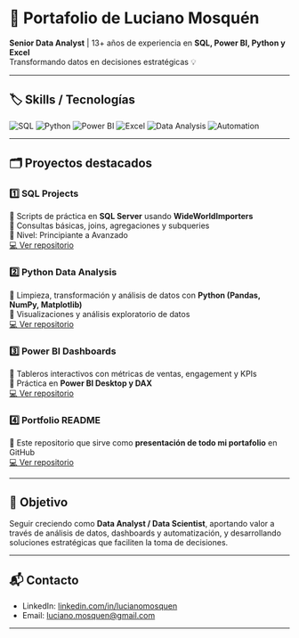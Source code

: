 # 👋 Portafolio de Luciano Mosquén

**Senior Data Analyst** | 13+ años de experiencia en **SQL, Power BI, Python y Excel**  
Transformando datos en decisiones estratégicas 💡

---

## 🏷️ Skills / Tecnologías

![SQL](https://img.shields.io/badge/SQL-Server-blue?style=flat-square&logo=Microsoft-SQL-Server)
![Python](https://img.shields.io/badge/Python-Data%20Analysis-yellow?style=flat-square&logo=Python)
![Power BI](https://img.shields.io/badge/Power%20BI-Dashboard-orange?style=flat-square&logo=PowerBI)
![Excel](https://img.shields.io/badge/Excel-Advanced-green?style=flat-square&logo=Microsoft-Excel)
![Data Analysis](https://img.shields.io/badge/Data%20Analysis-Pandas-red?style=flat-square)
![Automation](https://img.shields.io/badge/Automation-Scripts-lightgrey?style=flat-square)

---

## 🗂️ Proyectos destacados

### 1️⃣ SQL Projects
🔹 Scripts de práctica en **SQL Server** usando **WideWorldImporters**  
🔹 Consultas básicas, joins, agregaciones y subqueries  
🔹 Nivel: Principiante a Avanzado  
[💻 Ver repositorio](https://github.com/LucianoMosquen/SQL_Projects)

### 2️⃣ Python Data Analysis
🔹 Limpieza, transformación y análisis de datos con **Python (Pandas, NumPy, Matplotlib)**  
🔹 Visualizaciones y análisis exploratorio de datos  
[💻 Ver repositorio](https://github.com/LucianoMosquen/Python_data_analysis)

### 3️⃣ Power BI Dashboards
🔹 Tableros interactivos con métricas de ventas, engagement y KPIs  
🔹 Práctica en **Power BI Desktop y DAX**  
[💻 Ver repositorio](https://github.com/LucianoMosquen/PowerBI_dashboards)

### 4️⃣ Portfolio README
🔹 Este repositorio que sirve como **presentación de todo mi portafolio** en GitHub  
[💻 Ver repositorio](https://github.com/LucianoMosquen/Portfolio_README)

---

## 🎯 Objetivo
Seguir creciendo como **Data Analyst / Data Scientist**, aportando valor a través de análisis de datos, dashboards y automatización, y desarrollando soluciones estratégicas que faciliten la toma de decisiones.

---

## 📬 Contacto
- LinkedIn: [linkedin.com/in/lucianomosquen](https://www.linkedin.com/in/lucianomosquen)  
- Email: luciano.mosquen@gmail.com  

---

